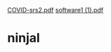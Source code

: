 [COVID-srs2.pdf](https://github.com/Praveen346/ninjal/files/10130417/COVID-srs2.pdf)
[software1 (1).pdf](https://github.com/Praveen346/ninjal/files/10119681/software1.1.pdf)
# ninjal
